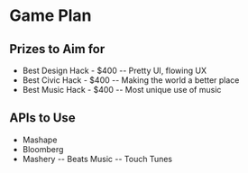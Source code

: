 # Game Plan

## Prizes to Aim for

- Best Design Hack - $400
-- Pretty UI, flowing UX
- Best Civic Hack - $400
-- Making the world a better place
- Best Music Hack - $400
-- Most unique use of music


## APIs to Use

- Mashape
- Bloomberg
- Mashery
-- Beats Music
-- Touch Tunes
